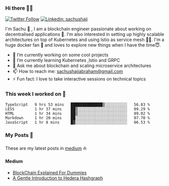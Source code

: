### Hi there 👋✨

[![Twitter Follow](https://img.shields.io/twitter/follow/sachu_abraham?label=Follow)](https://twitter.com/sachu_abraham)
[![Linkedin: sachushaji](https://img.shields.io/badge/-Sachu%20Shaji-blue?style=flat-square&logo=Linkedin&logoColor=white&link=https://www.linkedin.com/in/sachushaji/)](https://www.linkedin.com/in/sachushaji/)


I'm Sachu 🙋 , I am a blockchain engineer passionate about working on decentralised applications 💪. I'm also interested in setting up highly scalable architectures on top of Kubernetes and using Istio as service mesh 🎉🎉. I'm a huge docker fan 🐳 and loves to explore new things when I have the time😇.

- 🔭 I’m currently working on some cool projects
- 🌱 I’m currently learning Kubernetes ,Istio and GRPC
- 💬 Ask me about blockchain and scaling microservice architectures
- 📫 How to reach me: sachushajiabraham@gmail.com
- ⚡ Fun fact: I love to take interactive sessions on technical topics

### This week I worked on 👷
<!--START_SECTION:waka-->
```text
TypeScript   9 hrs 53 mins   ██████████████▒░░░░░░░░░░   56.83 % 
LESS         1 hr 37 mins    ██▒░░░░░░░░░░░░░░░░░░░░░░   09.29 % 
HTML         1 hr 34 mins    ██▒░░░░░░░░░░░░░░░░░░░░░░   09.02 % 
Markdown     1 hr 20 mins    ██░░░░░░░░░░░░░░░░░░░░░░░   07.70 % 
JavaScript   1 hr 8 mins     █▓░░░░░░░░░░░░░░░░░░░░░░░   06.53 % 
```
<!--END_SECTION:waka-->

### My Posts 🚩

These are my latest posts in [medium](https://medium.com) ⛵

#### Medium

<!-- MEDIUM:START -->
- [BlockChain Explained For Dummies](https://medium.com/@sachushajiabraham/blockchain-explained-for-dummies-f0979f065f00?source=rss-780edabaf7e0------2)
- [A Gentle Introduction to Hedera Hashgraph](https://medium.com/@sachushajiabraham/a-gentle-introduction-to-hedera-hashgraph-c89cd665ddbb?source=rss-780edabaf7e0------2)
<!-- MEDIUM:END -->
